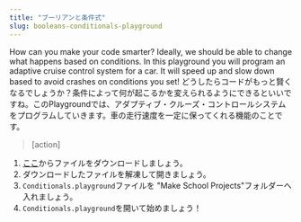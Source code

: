 ```yaml
---
title: "ブーリアンと条件式"
slug: booleans-conditionals-playground
---
```


How can you make your code smarter? Ideally, we should be able to change what happens based on conditions. In this playground you will program an adaptive cruise control system for a car. It will speed up and slow down based to avoid crashes on conditions you set!
どうしたらコードがもっと賢くなるでしょうか？条件によって何が起こるかを変えられるようにできるといいですね。このPlaygroundでは、アダプティブ・クルーズ・コントロールシステムをプログラムしていきます。車の走行速度を一定に保ってくれる機能のことです。

> [action]
>
1. [ここ](https://github.com/MakeSchool-Tutorials/Intro-Conditionals-Swift-Playground/archive/swift4.zip)からファイルをダウンロードしましょう。
1. ダウンロードしたファイルを解凍して開きましょう。
1. `Conditionals.playground`ファイルを "Make School Projects"フォルダーへ入れましょう。
1. `Conditionals.playground`を開いて始めましょう！
